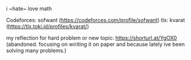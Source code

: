 i ~hate~ love math

Codeforces: sofwant (https://codeforces.com/profile/sofwant)
tlx: kvarat (https://tlx.toki.id/profiles/kvarat/)

my reflection for hard problem or new topic: https://shorturl.at/YgOX0 (abandoned. focusing on wiriting it on paper and because lately ive been solving many problems.)
